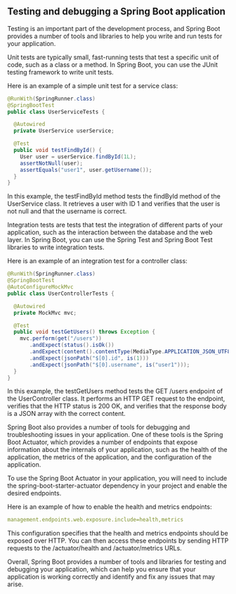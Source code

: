 ## Testing and debugging a Spring Boot application

Testing is an important part of the development process, and Spring Boot provides a number of tools and libraries to help you write and run tests for your application.

Unit tests are typically small, fast-running tests that test a specific unit of code, such as a class or a method. In Spring Boot, you can use the JUnit testing framework to write unit tests.

Here is an example of a simple unit test for a service class:

```java
@RunWith(SpringRunner.class)
@SpringBootTest
public class UserServiceTests {

  @Autowired
  private UserService userService;

  @Test
  public void testFindById() {
    User user = userService.findById(1L);
    assertNotNull(user);
    assertEquals("user1", user.getUsername());
  }
}
```

In this example, the testFindById method tests the findById method of the UserService class. It retrieves a user with ID 1 and verifies that the user is not null and that the username is correct.

Integration tests are tests that test the integration of different parts of your application, such as the interaction between the database and the web layer. In Spring Boot, you can use the Spring Test and Spring Boot Test libraries to write integration tests.

Here is an example of an integration test for a controller class:

```java
@RunWith(SpringRunner.class)
@SpringBootTest
@AutoConfigureMockMvc
public class UserControllerTests {

  @Autowired
  private MockMvc mvc;

  @Test
  public void testGetUsers() throws Exception {
    mvc.perform(get("/users"))
       .andExpect(status().isOk())
       .andExpect(content().contentType(MediaType.APPLICATION_JSON_UTF8))
       .andExpect(jsonPath("$[0].id", is(1)))
       .andExpect(jsonPath("$[0].username", is("user1")));
  }
}
```

In this example, the testGetUsers method tests the GET /users endpoint of the UserController class. It performs an HTTP GET request to the endpoint, verifies that the HTTP status is 200 OK, and verifies that the response body is a JSON array with the correct content.

Spring Boot also provides a number of tools for debugging and troubleshooting issues in your application. One of these tools is the Spring Boot Actuator, which provides a number of endpoints that expose information about the internals of your application, such as the health of the application, the metrics of the application, and the configuration of the application.

To use the Spring Boot Actuator in your application, you will need to include the spring-boot-starter-actuator dependency in your project and enable the desired endpoints.

Here is an example of how to enable the health and metrics endpoints:

```yaml
management.endpoints.web.exposure.include=health,metrics
```

This configuration specifies that the health and metrics endpoints should be exposed over HTTP. You can then access these endpoints by sending HTTP requests to the /actuator/health and /actuator/metrics URLs.

Overall, Spring Boot provides a number of tools and libraries for testing and debugging your application, which can help you ensure that your application is working correctly and identify and fix any issues that may arise.
